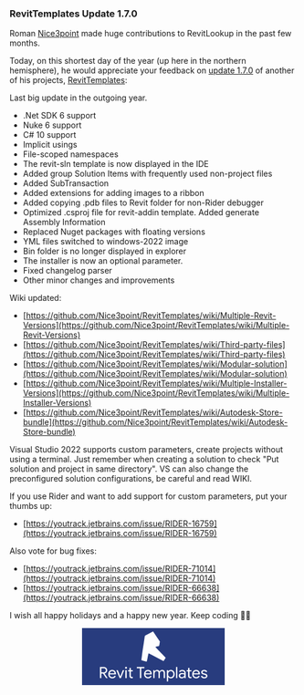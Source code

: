 <head>
<meta http-equiv="Content-Type" content="text/html; charset=utf-8">
<link rel="stylesheet" type="text/css" href="bc.css">
<script src="https://cdn.rawgit.com/google/code-prettify/master/loader/run_prettify.js" type="text/javascript"></script>
</head>

<!---


twitter:

Feedback appreciated on RevitTemplates update 1.7.0...

&ndash; 
...

linkedin:


#bim #DynamoBim #ForgeDevCon #Revit #API #IFC #SDK #AI #VisualStudio #Autodesk #AEC #adsk

the [Revit API discussion forum](http://forums.autodesk.com/t5/revit-api-forum/bd-p/160) thread

<center>
<img src="img/" alt="" title="" width="600"/>
<p style="font-size: 80%; font-style:italic"></p>
</center>

-->

### RevitTemplates Update 1.7.0

Roman [Nice3point](https://github.com/Nice3point) made
huge contributions to RevitLookup in the past few months.

Today, on this shortest day of the year (up here in the northern hemisphere), he would appreciate your feedback
on [update 1.7.0](https://github.com/Nice3point/RevitTemplates/discussions/19) of another of his projects,
[RevitTemplates](https://github.com/Nice3point/RevitTemplates):

Last big update in the outgoing year.

- .Net SDK 6 support
- Nuke 6 support
- C# 10 support
- Implicit usings
- File-scoped namespaces
- The revit-sln template is now displayed in the IDE
- Added group Solution Items with frequently used non-project files
- Added SubTransaction
- Added extensions for adding images to a ribbon
- Added copying .pdb files to Revit folder for non-Rider debugger
- Optimized .csproj file for revit-addin template. Added generate Assembly Information
- Replaced Nuget packages with floating versions
- YML files switched to windows-2022 image
- Bin folder is no longer displayed in explorer
- The installer is now an optional parameter.
- Fixed changelog parser
- Other minor changes and improvements

Wiki updated:

- [https://github.com/Nice3point/RevitTemplates/wiki/Multiple-Revit-Versions](https://github.com/Nice3point/RevitTemplates/wiki/Multiple-Revit-Versions)
- [https://github.com/Nice3point/RevitTemplates/wiki/Third-party-files](https://github.com/Nice3point/RevitTemplates/wiki/Third-party-files)
- [https://github.com/Nice3point/RevitTemplates/wiki/Modular-solution](https://github.com/Nice3point/RevitTemplates/wiki/Modular-solution)
- [https://github.com/Nice3point/RevitTemplates/wiki/Multiple-Installer-Versions](https://github.com/Nice3point/RevitTemplates/wiki/Multiple-Installer-Versions)
- [https://github.com/Nice3point/RevitTemplates/wiki/Autodesk-Store-bundle](https://github.com/Nice3point/RevitTemplates/wiki/Autodesk-Store-bundle)

Visual Studio 2022 supports custom parameters, create projects without using a terminal.
Just remember when creating a solution to check "Put solution and project in same directory".
VS can also change the preconfigured solution configurations, be careful and read WIKI.

If you use Rider and want to add support for custom parameters, put your thumbs up:

- [https://youtrack.jetbrains.com/issue/RIDER-16759](https://youtrack.jetbrains.com/issue/RIDER-16759)

Also vote for bug fixes:

- [https://youtrack.jetbrains.com/issue/RIDER-71014](https://youtrack.jetbrains.com/issue/RIDER-71014)
- [https://youtrack.jetbrains.com/issue/RIDER-66638](https://youtrack.jetbrains.com/issue/RIDER-66638)

I wish all happy holidays and a happy new year.
Keep coding 🎅🥳

<center>
<img src="img/RevitTemplates.png" alt="RevitTemplates" title="RevitTemplates" width="250"/>
</center>

